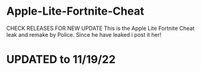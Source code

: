 # Apple-Lite-Fortnite-Cheat
CHECK RELEASES FOR NEW UPDATE
This is the Apple Lite Fortnite Cheat leak and remake by Police. Since he have leaked i post it her!
# UPDATED to 11/19/22



